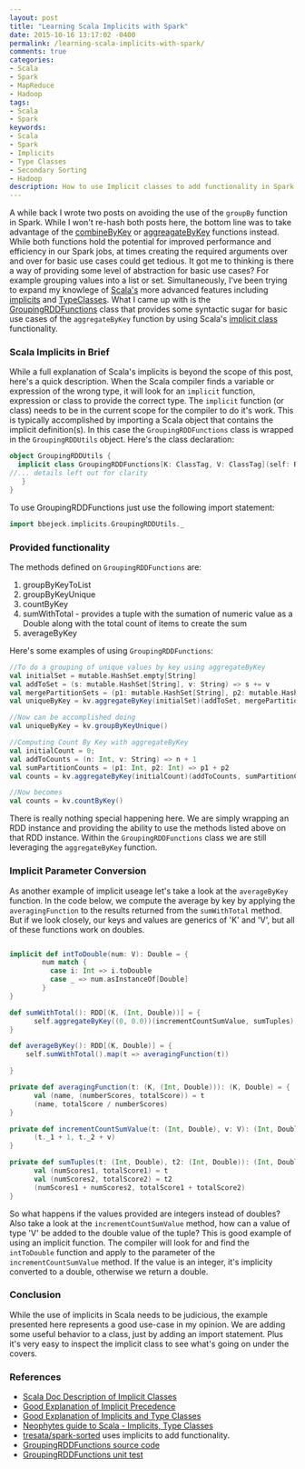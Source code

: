 ```yaml
---
layout: post
title: "Learning Scala Implicits with Spark"
date: 2015-10-16 13:17:02 -0400
permalink: /learning-scala-implicits-with-spark/
comments: true
categories: 
- Scala
- Spark
- MapReduce
- Hadoop
tags: 
- Scala
- Spark
keywords: 
- Scala
- Spark
- Implicits
- Type Classes
- Secondary Sorting
- Hadoop 
description: How to use Implicit classes to add functionality in Spark.
---
```

A while back I wrote two posts on avoiding the use of the `groupBy` function in Spark.  While I won't re-hash both posts here, the bottom line was to take advantage of the [combineByKey](http://codingjunkie.net/spark-combine-by-key/) or [aggreagateByKey](http://codingjunkie.net/spark-agr-by-key/) functions instead.  While both functions hold the potential for improved performance and efficiency in our Spark jobs, at times creating the required arguments over and over for basic use cases could get tedious.  It got me to thinking is there a way of providing some level of abstraction for basic use cases?  For example grouping values into a list or set.  Simultaneously, I've been trying to expand my knowlege of [Scala's](http://www.scala-lang.org/) more advanced features including [implicits](http://stackoverflow.com/questions/10375633/understanding-implicit-in-scala) and [TypeClasses](https://www.safaribooksonline.com/blog/2013/05/28/scala-type-classes-demystified/).  What I came up with is the [GroupingRDDFunctions](https://github.com/bbejeck/spark-experiments/blob/master/src/main/scala-2.10/bbejeck/implicits/GroupingRDDUtils.scala) class that provides some syntactic sugar for basic use cases of the `aggregateByKey` function by using Scala's [implicit class](http://docs.scala-lang.org/overviews/core/implicit-classes.html) functionality.
<!--more-->
### Scala Implicits in Brief
While a full explanation of Scala's implicits is beyond the scope of this post, here's a quick description.  When the Scala compiler finds a variable or expression of the wrong type, it will look for an `implicit` function, expression or class to provide the correct type.  The `implicit` function (or class) needs to be in the current scope for the compiler to do it's work.  This is typically accomplished by importing a Scala object that contains the implicit definition(s).  In this case the `GroupingRDDFunctions` class is wrapped in the `GroupingRDDUtils` object.  Here's the class declaration:
```scala
object GroupingRDDUtils {
  implicit class GroupingRDDFunctions[K: ClassTag, V: ClassTag](self: RDD[(K, V)]) extends Logging with Serializable {
//... details left out for clarity
   }
}
```
To use GroupingRDDFunctions just use the following import statement:
```scala
import bbejeck.implicits.GroupingRDDUtils._
```
### Provided functionality

The methods defined on `GroupingRDDFunctions` are:

 1.   groupByKeyToList
 2.   groupByKeyUnique
 3.   countByKey
 4.   sumWithTotal - provides a tuple with the sumation of numeric value as a Double along with the total count of items to create the sum
 5.   averageByKey
    
Here's some examples of using `GroupingRDDFunctions`:
```scala
//To do a grouping of unique values by key using aggregateByKey
val initialSet = mutable.HashSet.empty[String]
val addToSet = (s: mutable.HashSet[String], v: String) => s += v
val mergePartitionSets = (p1: mutable.HashSet[String], p2: mutable.HashSet[String]) => p1 ++= p2
val uniqueByKey = kv.aggregateByKey(initialSet)(addToSet, mergePartitionSets)

//Now can be accomplished doing
val uniqueByKey = kv.groupByKeyUnique()

//Computing Count By Key with aggregateByKey
val initialCount = 0;
val addToCounts = (n: Int, v: String) => n + 1
val sumPartitionCounts = (p1: Int, p2: Int) => p1 + p2
val counts = kv.aggregateByKey(initialCount)(addToCounts, sumPartitionCounts) 

//Now becomes
val counts = kv.countByKey()
```   
There is really nothing special happening here.  We are simply wrapping an RDD instance and providing the ability to use the methods listed above on that RDD instance.  Within the `GroupingRDDFunctions` class we are still leveraging the `aggregateByKey` function. 

### Implicit Parameter Conversion
As another example of implicit useage let's take a look at the `averageByKey` function.  In the code below, we compute the average by key by applying the `averagingFunction` to the results returned from the `sumWithTotal` method.  But if we look closely, our keys and values are generics of 'K' and 'V', but all of these functions work on doubles.
```scala

implicit def intToDouble(num: V): Double = {
        num match {
          case i: Int => i.toDouble
          case _ => num.asInstanceOf[Double]
        }
}

def sumWithTotal(): RDD[(K, (Int, Double))] = {
      self.aggregateByKey((0, 0.0))(incrementCountSumValue, sumTuples)
}

def averageByKey(): RDD[(K, Double)] = {
    self.sumWithTotal().map(t => averagingFunction(t))

}

private def averagingFunction(t: (K, (Int, Double))): (K, Double) = {
      val (name, (numberScores, totalScore)) = t
      (name, totalScore / numberScores)
}

private def incrementCountSumValue(t: (Int, Double), v: V): (Int, Double) = {
      (t._1 + 1, t._2 + v)
}

private def sumTuples(t: (Int, Double), t2: (Int, Double)): (Int, Double) = {
      val (numScores1, totalScore1) = t
      val (numScores2, totalScore2) = t2
      (numScores1 + numScores2, totalScore1 + totalScore2)
}
```
So what happens if the values provided are integers instead of doubles?  Also take a look at the `incrementCountSumValue` method, how can a value of type 'V' be added to the double value of the tuple?  This is good example of using an implicit function.  The compiler will look for and find the `intToDouble` function and apply to the parameter of the `incrementCountSumValue` method.  If the value is an integer, it's implicity converted to a double, otherwise we return a double. 

### Conclusion
While the use of implicits in Scala needs to be judicious, the example presented here represents a good use-case in my opinion.  We are adding some useful behavior to a class, just by adding an import statement.  Plus it's very easy to inspect the implicit class to see what's going on under the covers.

### References

*   [Scala Doc Description of Implicit Classes](http://docs.scala-lang.org/overviews/core/implicit-classes.html)
*   [Good Explanation of Implicit Precedence](http://eed3si9n.com/implicit-parameter-precedence-again)
*   [Good Explanation of Implicits and Type Classes](http://www.cakesolutions.net/teamblogs/demystifying-implicits-and-typeclasses-in-scala)
*   [Neophytes guide to Scala - Implicits, Type Classes](http://danielwestheide.com/blog/2013/02/06/the-neophytes-guide-to-scala-part-12-type-classes.html)
*   [tresata/spark-sorted](https://github.com/tresata/spark-sorted) uses implicits to add functionality.
*   [GroupingRDDFunctions source code](https://github.com/bbejeck/spark-experiments/blob/master/src/main/scala-2.10/bbejeck/implicits/GroupingRDDUtils.scala)
*   [GroupingRDDFunctions unit test](https://github.com/bbejeck/spark-experiments/blob/master/src/test/scala-2.10/bbejeck/implicits/GroupingRDDFunctionsTest.scala)

 